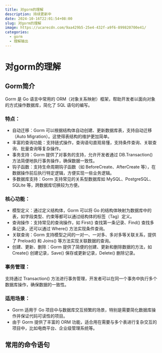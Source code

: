 ```yaml
---
title: 对gorm的理解
description: 持续更新中
date: 2024-10-16T22:01:54+08:00
slug: 对gorm的理解
image: https://ucarecdn.com/9aa429b5-25e4-432f-a9f6-899820700e41/
categories:
  - gorm
  - 理解输出
---
```


# 对gorm的理解
## Gorm简介
Gorm 是 Go 语言中常用的 ORM（对象关系映射）框架，帮助开发者以面向对象的方式操作数据库，简化了 SQL 语句的编写。
### 特点：
* 自动迁移：Gorm 可以根据结构体自动创建、更新数据库表，支持自动迁移（Auto Migration）。这使得表结构的维护更加简单。
* 丰富的查询功能：支持链式操作，查询语句直观易懂，支持条件查询、关联查询、批量查询等复杂操作。
* 事务支持：Gorm 提供了对事务的支持，允许开发者通过 DB.Transaction() 方法简便地执行事务操作，确保数据一致性。
* 钩子函数：支持生命周期钩子函数（如 BeforeCreate、AfterCreate 等），在数据操作前后执行特定逻辑，方便实现一些业务逻辑。
* 多数据库支持：Gorm 支持常见的关系型数据库如 MySQL、PostgreSQL、SQLite 等，跨数据库切换较为方便。
### 核心功能：
* 模型定义：通过定义结构体，Gorm 可以将 Go 的结构体映射为数据库中的表，如字段类型、约束等都可以通过结构体的标签（Tag）定义。
* 查询操作：支持常见的查询操作，如 First() 查找第一条记录、Find() 查找多条记录，还可以通过 Where() 方法实现条件查询。
* 关联查询：Gorm 支持模型之间的一对一、一对多、多对多等关联关系，提供了 Preload() 和 Joins() 等方法实现关联数据的查询。
* 创建、更新、删除：Gorm 提供了简便的创建、更新和删除数据的方法，如 Create() 创建记录，Save() 保存或更新记录，Delete() 删除记录。
### 事务管理：
支持通过 Transaction() 方法进行事务管理，开发者可以在同一个事务中执行多个数据库操作，确保数据的一致性。
### 适用场景：
* Gorm 适用于 Go 项目中与数据库交互频繁的场景，特别是需要简化数据库操作并保证代码可读性的项目。
* 由于 Gorm 提供了丰富的 ORM 功能，适合用在需要与多个表进行复杂交互的项目中，比如电商平台、企业级管理系统等。

## 常用的命令语句
